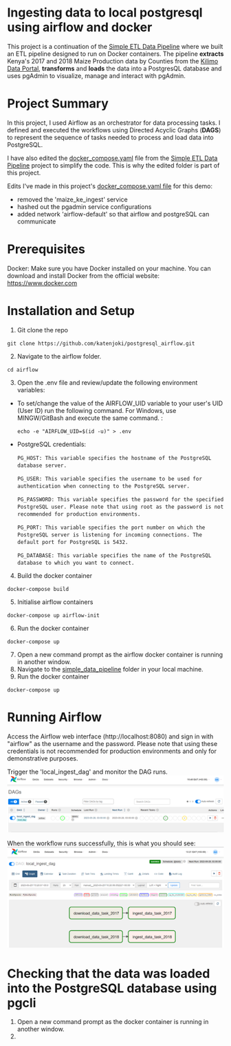 # Ingesting data to local postgresql using airflow and docker

This project is a continuation of the [Simple ETL Data Pipeline](https://github.com/katenjoki/simple_data_pipeline) where we built an ETL pipeline designed to run on Docker containers. The pipeline **extracts** Kenya's 2017 and 2018 Maize Production data by Counties from the [Kilimo Data Portal](http://kilimodata.org/dataset/kenya-maize-production-by-counties), **transforms** and **loads** the data into a PostgresQL database and uses pgAdmin to visualize, manage and interact with pgAdmin.

# Project Summary
In this project, I used Airflow as an orchestrator for data processing tasks. I defined and executed the workflows using Directed Acyclic Graphs (**DAGS**) to represent the sequence of tasks needed to process and load data into PostgreSQL.

I have also edited the [docker_compose.yaml](https://github.com/katenjoki/simple_data_pipeline/blob/master/docker-compose.yaml) file from the [Simple ETL Data Pipeline](https://github.com/katenjoki/simple_data_pipeline) project to simplify the code. This is why the edited folder is part of this project. 

Edits I've made in this project's [docker_compose.yaml file](https://github.com/katenjoki/postgresql_airflow/blob/master/simple_data_pipeline/docker-compose.yaml) for this demo:
* removed the 'maize_ke_ingest' service
* hashed out the pgadmin service configurations 
* added network 'airflow-default' so that airflow and postgreSQL can communicate

# Prerequisites 
Docker: Make sure you have Docker installed on your machine. You can download and install Docker from the official website: https://www.docker.com

# Installation and Setup
1. Git clone the repo
```
git clone https://github.com/katenjoki/postgresql_airflow.git
```
2. Navigate to the airflow folder.
```
cd airflow
```
3. Open the .env file and review/update the following environment variables: <br>
* To set/change the value of the AIRFLOW_UID variable to your user's UID (User ID) run the following command. For Windows, use MINGW/GitBash and execute the same command. :
    ```
    echo -e "AIRFLOW_UID=$(id -u)" > .env
    ```

 * PostgreSQL credentials:
 
    `PG_HOST: This variable specifies the hostname of the PostgreSQL database server.`

    `PG_USER: This variable specifies the username to be used for authentication when connecting to the PostgreSQL server. `

    `PG_PASSWORD: This variable specifies the password for the specified PostgreSQL user. Please note that using root as the password is not recommended for production environments.`

    `PG_PORT: This variable specifies the port number on which the PostgreSQL server is listening for incoming connections. The default port for PostgreSQL is 5432.`

    `PG_DATABASE: This variable specifies the name of the PostgreSQL database to which you want to connect.`

4. Build the docker container
```
docker-compose build
```
5. Initialise airflow containers
```
docker-compose up airflow-init
```
6. Run the docker container
```
docker-compose up
```
7. Open a new command prompt as the airflow docker container is running in another window. 
8. Navigate to the [simple_data_pipeline](https://github.com/katenjoki/postgresql_airflow/tree/master/simple_data_pipeline) folder in your local machine.
9. Run the docker container
```
docker-compose up
```

# Running Airflow
Access the Airflow web interface (http://localhost:8080) and sign in with "airflow" as the username and the password. Please note that using these credentials is not recommended for production environments and only for demonstrative purposes.

Trigger the 'local_ingest_dag' and monitor the DAG runs.
![dags](assets/dag.PNG)

When the workflow runs successfully, this is what you should see:
![airflow](assets/airflow.PNG)

# Checking that the data was loaded into the PostgreSQL database using pgcli
1. Open a new command prompt as the docker container is running in another window. 
2. 
